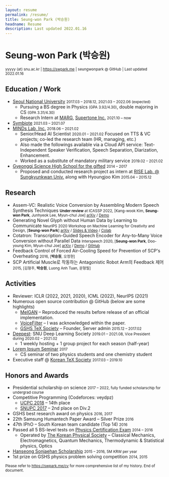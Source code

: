 ```yaml
---
layout: resume
permalink: /resume/
title: Seung-won Park (박승원)
headname: Resume
description: Last updated 2022.01.16
---
```


# Seung-won Park (박승원)

<small>yyyyy (at) snu.ac.kr | https://swpark.me | seungwonpark @ GitHub | Last updated 2022.01.16</small>

## Education / Work

* [Seoul National University](https://en.snu.ac.kr) <small>2017.03 – 2018.12, 2021.03 – 2022.06 (expected)</small>
  * Pursuing a BS degree in Physics <small>(GPA 3.92/4.30)</small>, double majoring in CS <small>(GPA 3.31/4.30)</small>
  * Research Intern at [MARG](http://marg.snu.ac.kr), [Supertone Inc.](https://supertone.ai/) <small>2021.10 – now</small>
* [Symbiote](https://symbiote-ai.github.io/) <small> 2021.03 – 2021.07</small>
* [MINDs Lab, Inc.](https://mindslab-ai.github.io/publications/) <small>2018.06 – 2021.02</small>
  * Senior/Head AI Scientist <small>2020.01 – 2021.02</small>
    Focused on TTS & VC projects; co-led the research team (HR, managing, etc.)
  * Also made the followings available via a Cloud API service:
    Text-Independent Speaker Verification, Speech Separation, Diarization, Enhancement.
  * Worked as a substitute of mandatory military service <small>2019.02 – 2021.02</small>
* [Gyeonggi Science High School for the gifted](https://www.gs.hs.kr) <small>2014 – 2017</small>
  * Proposed and conducted research project as intern at [RISE Lab. @ Sungkyunkwan Univ.](http://ris.skku.edu/home/) along with Hyoungjoo Kim <small>2015.04 – 2015.12</small>

## Research

- Assem-VC: Realistic Voice Conversion by Assembling Modern Speech Synthesis Techniques <small>**Under review** at ICASSP 2022, [Kang-wook Kim, **Seung-won Park**, Junhyeok Lee, Myun-chul Joe] [arXiv](https://arxiv.org/abs/2104.00931) / [Demo](https://mindslab-ai.github.io/assem-vc/)</small>
- Generating Novel Glyph without Human Data by Learning to Communicate <small>NeurIPS 2020 Workshop on Machine Learning for Creativity and Design, [**Seung-won Park**] [arXiv](https://arxiv.org/abs/2010.04402) / [Slides & Video](https://slideslive.com/38941000) / [Colab](https://colab.research.google.com/drive/1NDEdM7PjcS2ohKP39UnsX02hg_EyOpYX?usp=sharing)</small>
- Cotatron: Transcription-Guided Speech Encoder for Any-to-Many Voice Conversion without Parallel Data <small>Interspeech 2020, [**Seung-won Park**, Doo-young Kim, Myun-chul Joe] [arXiv](https://arxiv.org/abs/2005.03295) / [Demo](https://mindslab-ai.github.io/cotatron) / [GitHub](https://github.com/mindslab-ai/cotatron)</small>
- Feedback Control of Forced Air-Cooling Speed for Prevention of SCP's Overheating <small>2016, [**박승원**, 오정현]</small>
- SCP Artificial Muscle로 작동하는 Antagonistic Robot Arm의 Feedback 제어 <small>2015, [김형주, **박승원**, Luong Anh Tuan, 문형필]</small>

## Activities

* Reviewer: ICLR (2022, 2021, 2020), ICML (2022), NeurIPS (2021)
* Numerous open source contribution @ GitHub (below are some highlights)
  * [MelGAN](https://github.com/seungwonpark/melgan) – Reproduced the results before release of an official implementation.
  * [VoiceFilter](https://github.com/mindslab-ai/voicefilter) – I was acknowledged within the paper.
  * [GSHS TeX Society](http://latex.gs.hs.kr) – Founder, Server admin <small>2015.12 – 2017.02</small>
* [Deepest](https://github.com/Deepest-Project): SNU Deep Learning Society <small>2019.01 – 2021.08, Vice President during 2020.02 – 2021.02</small>
  * 1 weekly hosting + 1 group project for each season (half-year)
* [Lorem Ipsum Seminar](https://github.com/seungwonpark/lipsum-seminar) <small>2017</small>
  * CS seminar of two physics students and one chemistry student
* Executive staff @ [Korean TeX Society](http://www.ktug.org) <small>2017.03 – 2019.10</small>


## Honors and Awards

* Presidential scholarship on science <small>2017 – 2022, fully funded scholarschip for undergrad course</small>
* Competitive Programming (Codeforces: veydpz)
  * [UCPC 2018](https://2018.ucpc.io/) – 14th place
  * [SNUPC 2017](https://snups.snucse.org/snupc2017/) – 2nd place on Div.2
* GSHS best research award on physics <small>2016, 2017</small>
* 22th Samsung Humantech Paper Award – Silver Prize <small>2016</small>
* 47th IPhO – South Korean team candidate (Top 14) <small>2016</small>
* Passed all 5 BS-level tests on [Physics Certification Exam](https://kphc.kps.or.kr/about/) <small>2014 – 2016</small>
  * Operated by [The Korean Physical Society](http://www.kps.or.kr/) – Classical Mechanics, Electromagnetics, Quantum Mechanics, Thermodynamic & Statistical physics, Optics
* [Hanseong Sonjaehan Scholarship](http://sonjaehan.org/) <small>2015 – 2016, 5M KRW per year</small>
* 1st prize on GSHS physics problem solving competition <small>2014, 2015</small>

<small>Please refer to https://swpark.me/cv for more comprehensive list of my history. End of document.</small>
